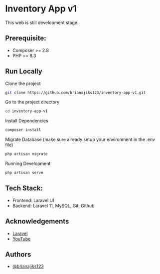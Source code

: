 # Inventory App v1
This web is still development stage.


## Prerequisite:

- Composer >= 2.8
- PHP >= 8.3


## Run Locally

Clone the project

```bash
git clone https://github.com/brianajiks123/inventory-app-v1.git
```

Go to the project directory

```bash
cd inventory-app-v1
```

Install Dependencies

```bash
composer install
```

Migrate Database (make sure already setup your environment in the .env file)

```bash
php artisan migrate
```

Running Development

```bash
php artisan serve
```


## Tech Stack:

- Frontend: Laravel UI
- Backend: Laravel 11, MySQL, Git, Github


## Acknowledgements

 - [Laravel](https://laravel.com/docs/11.x)
 - [YouTube](https://www.youtube.com/@KodingDulu)


## Authors

- [@brianajiks123](https://www.github.com/brianajiks123)
